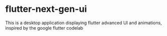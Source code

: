 # flutter-next-gen-ui
This is a desktop application displaying flutter advanced UI and animations, inspired by the google flutter codelab
